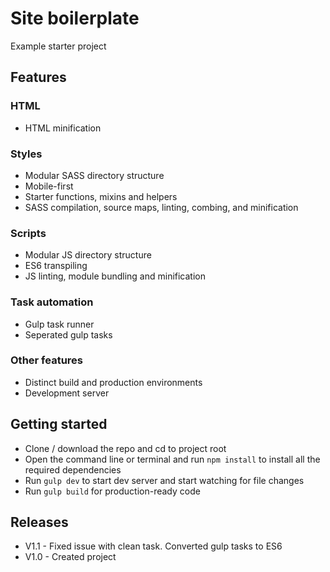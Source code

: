# Site boilerplate
Example starter project

## Features

### HTML
- HTML minification

### Styles
- Modular SASS directory structure
- Mobile-first
- Starter functions, mixins and helpers
- SASS compilation, source maps, linting, combing, and minification

### Scripts
- Modular JS directory structure
- ES6 transpiling
- JS linting, module bundling and minification

### Task automation
- Gulp task runner
- Seperated gulp tasks

### Other features
- Distinct build and production environments
- Development server

## Getting started
- Clone / download the repo and cd to project root
- Open the command line or terminal and run ```npm install``` to install all the required dependencies
- Run ```gulp dev```  to start dev server and start watching for file changes 
- Run ```gulp build``` for production-ready code

## Releases
- V1.1 - Fixed issue with clean task. Converted gulp tasks to ES6
- V1.0 - Created project